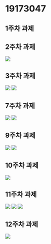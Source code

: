 # 19173047

## 1주차 과제

## 2주차 과제
<img width="" height="" src="./png(과제물 제출_19173047김현지)/2주차과제.png.PNG"></img>
   
## 3주차 과제
<img width="" height="" src="./png(과제물 제출_19173047김현지)/3주차과제.PNG"></img>
<img width="" height="" src="./png(과제물 제출_19173047김현지)/3주차과제2.PNG"></img>

## 7주차 과제
<img width="" height="" src="./png(과제물 제출_19173047김현지)/7주차과제.PNG"></img>
<img width="" height="" src="./png(과제물 제출_19173047김현지)/7주차과제1.PNG"></img>

## 9주차 과제
<img width="" height="" src="./png(과제물 제출_19173047김현지)/9주차 과제(1).PNG"></img>
<img width="" height="" src="./png(과제물 제출_19173047김현지)/9주차 과제(2).PNG"></img>

## 10주차 과제
<img width="" height="" src="./png(과제물 제출_19173047김현지)/10주차 과제.PNG"></img>

## 11주차 과제
<img width="" height="" src="./png(과제물 제출_19173047김현지)/11주차 과제.PNG"></img>
<img width="" height="" src="./png(과제물 제출_19173047김현지)/11주차 과제2.PNG"></img>
<img width="" height="" src="./png(과제물 제출_19173047김현지)/11주차 과제3.PNG"></img>

## 12주차 과제
<img width="" height="" src="./png(과제물 제출_19173047김현지)/12주차 과제.PNG"></img>
